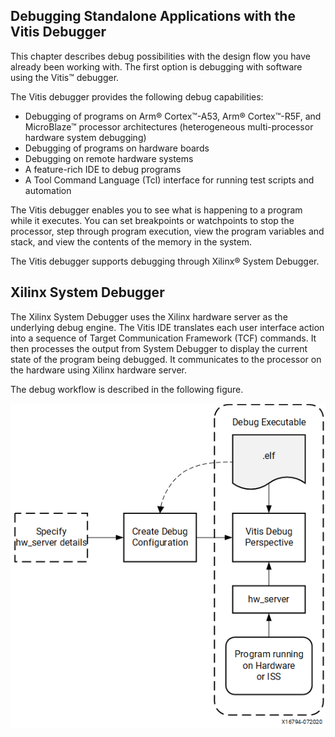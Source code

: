 
## Debugging Standalone Applications with the Vitis Debugger

This chapter describes debug possibilities with the design flow you have already been working with. The first option is debugging with software using the Vitis™ debugger.

The Vitis debugger provides the following debug capabilities:

- Debugging of programs on Arm® Cortex™-A53, Arm® Cortex™-R5F, and MicroBlaze™ processor architectures (heterogeneous multi-processor hardware system debugging)
- Debugging of programs on hardware boards
- Debugging on remote hardware systems
- A feature-rich IDE to debug programs
- A Tool Command Language (Tcl) interface for running test scripts and automation

The Vitis debugger enables you to see what is happening to a program while it executes. You can set breakpoints or watchpoints to stop the processor, step through program execution, view the program variables and stack, and view the contents of the memory in the system.

The Vitis debugger supports debugging through Xilinx® System Debugger.

## Xilinx System Debugger

The Xilinx System Debugger uses the Xilinx hardware server as the underlying debug engine. The Vitis IDE translates each user interface action into a sequence of Target Communication Framework (TCF) commands. It then processes the output from System Debugger to display the current state of the program being debugged. It communicates to the processor on the hardware using Xilinx hardware server.

The debug workflow is described in the following figure.

![](images/debugging_apps/image1.png)
